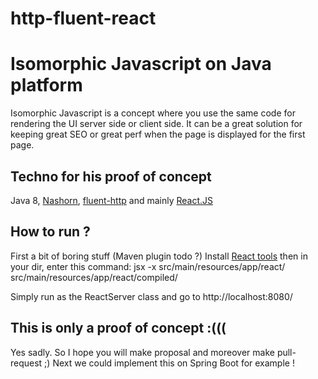 http-fluent-react
=================

# Isomorphic Javascript on Java platform

Isomorphic Javascript is a concept where you use the same code for rendering the UI server side or client side. It can be a great solution for keeping great SEO or great perf when the page is displayed for the first page.

## Techno for his proof of concept 

Java 8, [Nashorn](http://www.oracle.com/technetwork/articles/java/jf14-nashorn-2126515.html), [fluent-http](https://github.com/CodeStory/fluent-http) and mainly [React.JS](http://facebook.github.io/react/)

## How to run ?

First a bit of boring stuff (Maven plugin todo ?)
Install [React tools](https://www.npmjs.org/package/react-tools)
then in your dir, enter this command: jsx -x src/main/resources/app/react/ src/main/resources/app/react/compiled/

Simply run as the ReactServer class and go to http://localhost:8080/

## This is only a proof of concept :(((

Yes sadly. So I hope you will make proposal and moreover make pull-request ;)
Next we could implement this on Spring Boot for example !
